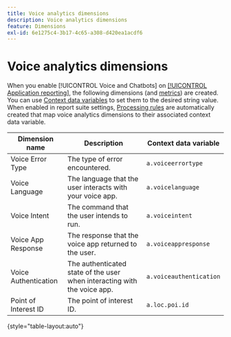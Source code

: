 ```yaml
---
title: Voice analytics dimensions
description: Voice analytics dimensions
feature: Dimensions
exl-id: 6e1275c4-3b17-4c65-a308-d420ea1acdf6
---
```

# Voice analytics dimensions

When you enable [!UICONTROL Voice and Chatbots] on [[!UICONTROL Application reporting]](/help/admin/tools/c-manage-report-suites/c-edit-report-suites/app-reporting.md), the following dimensions (and [metrics](../metrics/voice-metrics.md)) are created. You can use [Context data variables](/help/implement/vars/page-vars/contextdata.md) to set them to the desired string value. When enabled in report suite settings, [Processing rules](/help/admin/tools/c-manage-report-suites/c-edit-report-suites/general/processing-rules/pr-overview.md) are automatically created that map voice analytics dimensions to their associated context data variable.

| Dimension name | Description | Context data variable |
| --- | --- | --- |
| Voice Error Type | The type of error encountered. | `a.voiceerrortype` |
| Voice Language | The language that the user interacts with your voice app. | `a.voicelanguage` |
| Voice Intent | The command that the user intends to run. | `a.voiceintent` |
| Voice App Response | The response that the voice app returned to the user. | `a.voiceappresponse` |
| Voice Authentication | The authenticated state of the user when interacting with the voice app. | `a.voiceauthentication` |
| Point of Interest ID | The point of interest ID. | `a.loc.poi.id` |

{style="table-layout:auto"}
